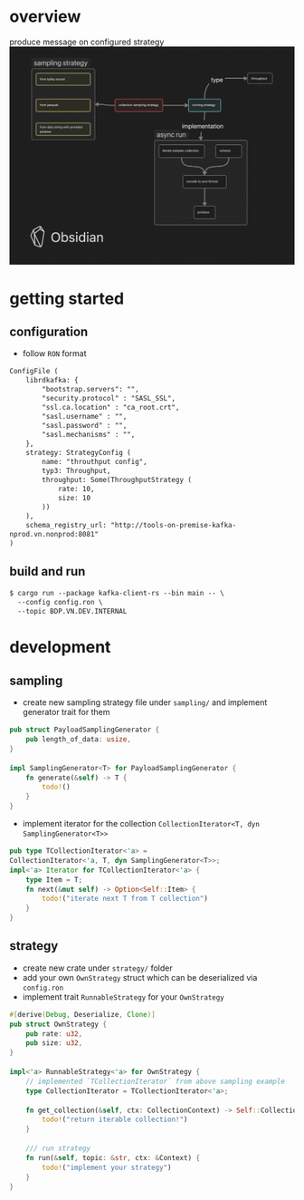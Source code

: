 # overview
produce message on configured strategy 
![kafka_test_strategy.png](resources/kafka_test_strategy.png)

# getting started
## configuration
- follow `RON` format
```ron
ConfigFile (
    librdkafka: {
        "bootstrap.servers": "",
        "security.protocol" : "SASL_SSL",
        "ssl.ca.location" : "ca_root.crt",
        "sasl.username" : "",
        "sasl.password" : "",
        "sasl.mechanisms" : "",
    },
    strategy: StrategyConfig (
        name: "throuthput config",
        typ3: Throughput,
        throughput: Some(ThroughputStrategy (
            rate: 10,
            size: 10
        ))
    ),
    schema_registry_url: "http://tools-on-premise-kafka-nprod.vn.nonprod:8081"
)
```

## build and run
```shell
$ cargo run --package kafka-client-rs --bin main -- \
  --config config.ron \
  --topic BDP.VN.DEV.INTERNAL
```

# development
## sampling
- create new sampling strategy file under `sampling/` and implement generator trait for them
```rust
pub struct PayloadSamplingGenerator {
    pub length_of_data: usize,
}

impl SamplingGenerator<T> for PayloadSamplingGenerator {
    fn generate(&self) -> T {
        todo!()
    }
}
```
- implement iterator for the <T> collection `CollectionIterator<T, dyn SamplingGenerator<T>>`
```rust
pub type TCollectionIterator<'a> =
CollectionIterator<'a, T, dyn SamplingGenerator<T>>;
impl<'a> Iterator for TCollectionIterator<'a> {
    type Item = T;
    fn next(&mut self) -> Option<Self::Item> {
        todo!("iterate next T from T collection")
    }
}
```

## strategy
- create new crate under `strategy/` folder
- add your own `OwnStrategy` struct which can be deserialized via `config.ron`
- implement trait `RunnableStrategy` for your `OwnStrategy`

```rust
#[derive(Debug, Deserialize, Clone)]
pub struct OwnStrategy {
    pub rate: u32,
    pub size: u32,
}

impl<'a> RunnableStrategy<'a> for OwnStrategy {
    // implemented `TCollectionIterator` from above sampling example 
    type CollectionIterator = TCollectionIterator<'a>;

    fn get_collection(&self, ctx: CollectionContext) -> Self::Collection {
        todo!("return iterable collection!")
    }

    /// run strategy
    fn run(&self, topic: &str, ctx: &Context) {
        todo!("implement your strategy")
    }
}

```
